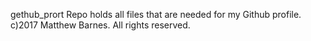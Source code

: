gethub_prort
Repo holds all files that are needed for my Github profile. 
c)2017 Matthew Barnes. All rights reserved.
